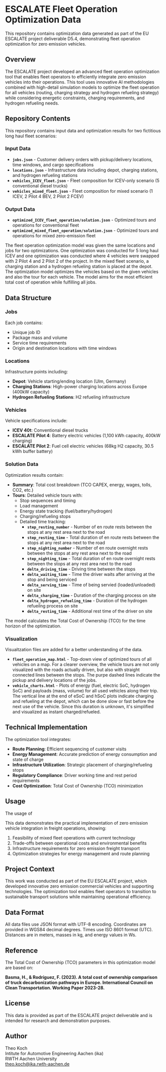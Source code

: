 # ESCALATE Fleet Operation Optimization Data

This repository contains optimization data generated as part of the EU ESCALATE project deliverable D5.4, demonstrating fleet operation optimization for zero emission vehicles.

## Overview

The ESCALATE project developed an advanced fleet operation optimization tool that enables fleet operators to efficiently integrate zero emission vehicles into their operations. This tool uses innovative AI methodologies combined with high-detail simulation models to optimize the fleet operation for all vehicles (routing, charging strategy and hydrogen refueling strategy) while considering energetic constraints, charging requirements, and hydrogen refueling needs.

## Repository Contents

This repository contains input data and optimization results for two fictitious long haul fleet scenarios:

### Input Data
- **`jobs.json`** - Customer delivery orders with pickup/delivery locations, time windows, and cargo specifications
- **`locations.json`** - Infrastructure data including depot, charging stations, and hydrogen refueling stations
- **`vehicles_ICEV_fleet.json`** - Fleet composition for ICEV-only scenario (5 conventional diesel trucks)
- **`vehicles_mixed_fleet.json`** - Fleet composition for mixed scenario (1 ICEV, 2 Pilot 4 BEV, 2 Pilot 2 FCEV)

### Output Data
- **`optimized_ICEV_fleet_operation/solution.json`** - Optimized tours and operations for conventional fleet
- **`optimized_mixed_fleet_operation/solution.json`** - Optimized tours and operations for mixed zero-emission fleet

The fleet operation optimization model was given the same locations and jobs for two optimizations. One optimization was conducted for 5 long haul ICEV and one optimization was conducted where 4 vehicles were swapped with 2 Pilot 4 and 2 Pilot 2 of the project. In the mixed fleet scenario, a charging station and a hydrogen refueling station is placed at the depot. The optimization model optimizes the vehicles based on the given vehicles and also the tour for each vehicle. The model aims for the most efficient total cost of operation while fulfilling all jobs.

## Data Structure

### Jobs
Each job contains:
- Unique job ID
- Package mass and volume
- Service time requirements
- Origin and destination locations with time windows

### Locations
Infrastructure points including:
- **Depot**: Vehicle starting/ending location (Ulm, Germany)
- **Charging Stations**: High-power charging locations across Europe (400kW capacity)
- **Hydrogen Refueling Stations**: H2 refueling infrastructure

### Vehicles
Vehicle specifications include:
- **ICEV 40t**: Conventional diesel trucks
- **ESCALATE Pilot 4**: Battery electric vehicles (1,100 kWh capacity, 400kW charging)
- **ESCALATE Pilot 2**: Fuel cell electric vehicles (68kg H2 capacity, 30.5 kWh buffer battery)

### Solution Data
Optimization results contain:
- **Summary**: Total cost breakdown (TCO CAPEX, energy, wages, tolls, CO2, etc.)
- **Tours**: Detailed vehicle tours with:
  - Stop sequences and timing
  - Load management
  - Energy state tracking (fuel/battery/hydrogen)
  - Charging/refueling stops
  - Detailed time tracking:
    - **`step_resting_number`** - Number of en route rests between the stops at any rest area next to the road
    - **`step_resting_time`** - Total duration of en route rests between the stops at any rest area next to the road
    - **`step_nighting_number`** - Number of en route overnight rests between the stops at any rest area next to the road
    - **`step_nighting_time`** - Total duration of en route overnight rests between the stops at any rest area next to the road
    - **`delta_driving_time`** - Driving time between the stops
    - **`delta_waiting_time`** - Time the driver waits after arriving at the stop and being serviced
    - **`delta_serving_time`** - Time of being servied (loaded/unloaded) on site
    - **`delta_charging_time`** - Duration of the charging process on site
    - **`delta_hydrogen_refueling_time`** - Duration of the hydrogen refueilng process on site
    - **`delta_resting_time`** - Additional rest time of the driver on site
    

The model calculates the Total Cost of Ownership (TCO) for the time horizon of the optimization.

### Visualization
Visualtzation files are added for a better understanding of the data.
- **`fleet_operation_map.html`** - Top-down view of optimized tours of all vehicles on a map. For a clearer overview, the vehicle tours are not only visualized with the roads actually driven, but also with straight connected lines between the stops. The purpe dashed lines indicate the pickup and delivery locations of the jobs.
- **`vehicle_charts.html`** - Plots of energy (fuel, electric SoC, hydrogen SoC) and payloads (mass, volume) for all used vehicles along their trip. The vertical line at the end of eSoC and hSoC plots indicate charging and refueling at the depot, which can be done slow or fast before the next use of the vehicle. Since this duration is unknown, it's simplified and visualized as instant charged/refueled.

## Technical Implementation

The optimization tool integrates:
- **Route Planning**: Efficient sequencing of customer visits
- **Energy Management**: Accurate prediction of energy consumption and state of charge
- **Infrastructure Utilization**: Strategic placement of charging/refueling stops
- **Regulatory Compliance**: Driver working time and rest period requirements
- **Cost Optimization**: Total Cost of Ownership (TCO) minimization

## Usage

The usage of 

This data demonstrates the practical implementation of zero emission vehicle integration in freight operations, showing:
1. Feasibility of mixed fleet operations with current technology
2. Trade-offs between operational costs and environmental benefits
3. Infrastructure requirements for zero emission freight transport
4. Optimization strategies for energy management and route planning

## Project Context

This work was conducted as part of the EU ESCALATE project, which developed innovative zero emission commercial vehicles and supporting technologies. The optimization tool enables fleet operators to transition to sustainable transport solutions while maintaining operational efficiency.

## Data Format

All data files use JSON format with UTF-8 encoding. Coordinates are provided in WGS84 decimal degrees. Times use ISO 8601 format (UTC). Distances are in meters, masses in kg, and energy values in Ws.

## Reference

The Total Cost of Ownership (TCO) parameters in this optimization model are based on:

**Basma, H., & Rodríguez, F. (2023). A total cost of ownership comparison of truck decarbonization pathways in Europe. International Council on Clean Transportation. Working Paper 2023-28.**

## License

This data is provided as part of the ESCALATE project deliverable and is intended for research and demonstration purposes.

## Author

Theo Koch  
Intitute for Automotive Engineering Aachen (ika)  
RWTH Aachen University  
theo.koch@ika.rwth-aachen.de 
